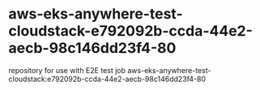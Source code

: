 # aws-eks-anywhere-test-cloudstack-e792092b-ccda-44e2-aecb-98c146dd23f4-80
repository for use with E2E test job aws-eks-anywhere-test-cloudstack:e792092b-ccda-44e2-aecb-98c146dd23f4-80

